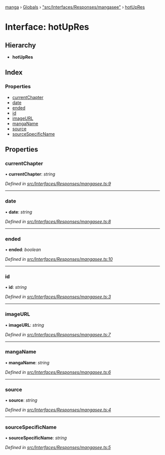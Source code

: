 [manga](../README.md) › [Globals](../globals.md) › ["src/Interfaces/Responses/mangasee"](../modules/_src_interfaces_responses_mangasee_.md) › [hotUpRes](_src_interfaces_responses_mangasee_.hotupres.md)

# Interface: hotUpRes

## Hierarchy

* **hotUpRes**

## Index

### Properties

* [currentChapter](_src_interfaces_responses_mangasee_.hotupres.md#currentchapter)
* [date](_src_interfaces_responses_mangasee_.hotupres.md#date)
* [ended](_src_interfaces_responses_mangasee_.hotupres.md#ended)
* [id](_src_interfaces_responses_mangasee_.hotupres.md#id)
* [imageURL](_src_interfaces_responses_mangasee_.hotupres.md#imageurl)
* [mangaName](_src_interfaces_responses_mangasee_.hotupres.md#manganame)
* [source](_src_interfaces_responses_mangasee_.hotupres.md#source)
* [sourceSpecificName](_src_interfaces_responses_mangasee_.hotupres.md#sourcespecificname)

## Properties

###  currentChapter

• **currentChapter**: *string*

*Defined in [src/Interfaces/Responses/mangasee.ts:9](https://github.com/tushar1210/manga-node/blob/8c3a793/src/Interfaces/Responses/mangasee.ts#L9)*

___

###  date

• **date**: *string*

*Defined in [src/Interfaces/Responses/mangasee.ts:8](https://github.com/tushar1210/manga-node/blob/8c3a793/src/Interfaces/Responses/mangasee.ts#L8)*

___

###  ended

• **ended**: *boolean*

*Defined in [src/Interfaces/Responses/mangasee.ts:10](https://github.com/tushar1210/manga-node/blob/8c3a793/src/Interfaces/Responses/mangasee.ts#L10)*

___

###  id

• **id**: *string*

*Defined in [src/Interfaces/Responses/mangasee.ts:3](https://github.com/tushar1210/manga-node/blob/8c3a793/src/Interfaces/Responses/mangasee.ts#L3)*

___

###  imageURL

• **imageURL**: *string*

*Defined in [src/Interfaces/Responses/mangasee.ts:7](https://github.com/tushar1210/manga-node/blob/8c3a793/src/Interfaces/Responses/mangasee.ts#L7)*

___

###  mangaName

• **mangaName**: *string*

*Defined in [src/Interfaces/Responses/mangasee.ts:6](https://github.com/tushar1210/manga-node/blob/8c3a793/src/Interfaces/Responses/mangasee.ts#L6)*

___

###  source

• **source**: *string*

*Defined in [src/Interfaces/Responses/mangasee.ts:4](https://github.com/tushar1210/manga-node/blob/8c3a793/src/Interfaces/Responses/mangasee.ts#L4)*

___

###  sourceSpecificName

• **sourceSpecificName**: *string*

*Defined in [src/Interfaces/Responses/mangasee.ts:5](https://github.com/tushar1210/manga-node/blob/8c3a793/src/Interfaces/Responses/mangasee.ts#L5)*
